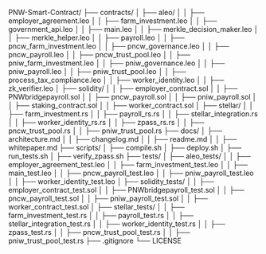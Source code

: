 PNW-Smart-Contract/
├── contracts/
│   ├── aleo/
│   │   ├── employer_agreement.leo
│   │   ├── farm_investment.leo
│   │   ├── government_api.leo
│   │   ├── main.leo
│   │   ├── merkle_decision_maker.leo
│   │   ├── merkle_helper.leo
│   │   ├── payroll.leo
│   │   ├── pncw_farm_investment.leo
│   │   ├── pncw_governance.leo
│   │   ├── pncw_payroll.leo
│   │   ├── pncw_trust_pool.leo
│   │   ├── pniw_farm_investment.leo
│   │   ├── pniw_governance.leo
│   │   ├── pniw_payroll.leo
│   │   ├── pniw_trust_pool.leo
│   │   ├── process_tax_compliance.leo
│   │   ├── worker_identity.leo
│   │   ├── zk_verifier.leo
│   ├── solidity/
│   │   ├── employer_contract.sol
│   │   ├── PNWbridgepayroll.sol
│   │   ├── pncw_payroll.sol
│   │   ├── pniw_payroll.sol
│   │   ├── staking_contract.sol
│   │   ├── worker_contract.sol
│   ├── stellar/
│   │   ├── farm_investment.rs
│   │   ├── payroll_rs.rs
│   │   ├── stellar_integration.rs
│   │   ├── worker_identity_rs.rs
│   │   ├── zpass_rs.rs
│   │   ├── pncw_trust_pool.rs
│   │   ├── pniw_trust_pool.rs
├── docs/
│   ├── architecture.md
│   │   ├── changelog.md
│   │   ├── readme.md
│   │   ├── whitepaper.md
├── scripts/
│   ├── compile.sh
│   ├── deploy.sh
│   ├── run_tests.sh
│   ├── verify_zpass.sh
├── tests/
│   ├── aleo_tests/
│   │   ├── employer_agreement_test.leo
│   │   ├── farm_investment_test.leo
│   │   ├── main_test.leo
│   │   ├── pncw_payroll_test.leo
│   │   ├── pniw_payroll_test.leo
│   │   ├── worker_identity_test.leo
│   ├── solidity_tests/
│   │   ├── employer_contract_test.sol
│   │   ├── PNWbridgepayroll_test.sol
│   │   ├── pncw_payroll_test.sol
│   │   ├── pniw_payroll_test.sol
│   │   ├── worker_contract_test.sol
│   ├── stellar_tests/
│   │   ├── farm_investment_test.rs
│   │   ├── payroll_test.rs
│   │   ├── stellar_integration_test.rs
│   │   ├── worker_identity_test.rs
│   │   ├── zpass_test.rs
│   │   ├── pncw_trust_pool_test.rs
│   │   ├── pniw_trust_pool_test.rs
├── .gitignore
└── LICENSE
